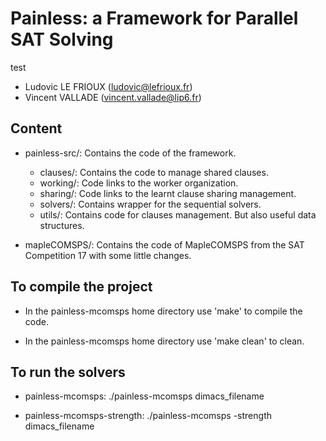 Painless: a Framework for Parallel SAT Solving 
==============================================
test
* Ludovic LE FRIOUX (ludovic@lefrioux.fr)
* Vincent VALLADE (vincent.vallade@lip6.fr) 


Content
-------
* painless-src/:
   Contains the code of the framework.
   * clauses/:
      Contains the code to manage shared clauses.
   * working/:
      Code links to the worker organization.
   * sharing/:
      Code links to the learnt clause sharing management.
   * solvers/:
      Contains wrapper for the sequential solvers.
   * utils/:
      Contains code for clauses management. But also useful data structures.

* mapleCOMSPS/:
   Contains the code of MapleCOMSPS from the SAT Competition 17 with some little changes.


To compile the project
----------------------

* In the painless-mcomsps home directory use 'make' to compile the code.

* In the painless-mcomsps home directory use 'make clean' to clean.


To run the solvers
------------------

* painless-mcomsps:
   ./painless-mcomsps dimacs\_filename

* painless-mcomsps-strength:
   ./painless-mcomsps -strength dimacs\_filename
